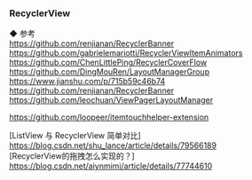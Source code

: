 ### RecyclerView

◆ 参考  
https://github.com/renjianan/RecyclerBanner  
https://github.com/gabrielemariotti/RecyclerViewItemAnimators  
https://github.com/ChenLittlePing/RecyclerCoverFlow  
https://github.com/DingMouRen/LayoutManagerGroup  
https://www.jianshu.com/p/715b59c46b74  
https://github.com/renjianan/RecyclerBanner  
https://github.com/leochuan/ViewPagerLayoutManager  

https://github.com/loopeer/itemtouchhelper-extension  

[ListView 与 RecyclerView 简单对比]    https://blog.csdn.net/shu_lance/article/details/79566189  
[RecyclerView的拖拽怎么实现的？]    https://blog.csdn.net/aiynmimi/article/details/77744610   
